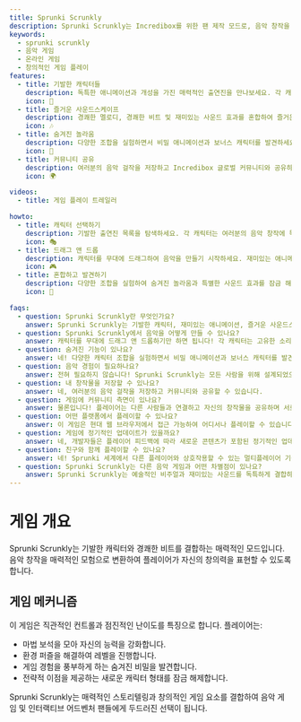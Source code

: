 ```yaml
---
title: Sprunki Scrunkly
description: Sprunki Scrunkly는 Incredibox를 위한 팬 제작 모드로, 음악 창작을 기발한 모험으로 변환합니다. 플레이어는 매력적인 캐릭터와 경쾌한 비트를 탐험하며, 모든 수준의 음악 애호가를 위한 독특한 놀이터를 만듭니다.
keywords:
  - sprunki scrunkly
  - 음악 게임
  - 온라인 게임
  - 창의적인 게임 플레이
features:
  - title: 기발한 캐릭터들
    description: 독특한 애니메이션과 개성을 가진 매력적인 출연진을 만나보세요. 각 캐릭터는 여러분의 창작에 특별한 음악 루프를 제공합니다.
    icon: 🌟
  - title: 즐거운 사운드스케이프
    description: 경쾌한 멜로디, 경쾌한 비트 및 재미있는 사운드 효과를 혼합하여 즐거운 작곡을 만드세요.
    icon: 🎶
  - title: 숨겨진 놀라움
    description: 다양한 조합을 실험하면서 비밀 애니메이션과 보너스 캐릭터를 발견하세요.
    icon: 🎉
  - title: 커뮤니티 공유
    description: 여러분의 음악 걸작을 저장하고 Incredibox 글로벌 커뮤니티와 공유하세요.
    icon: 🌍

videos:
  - title: 게임 플레이 트레일러

howto:
  - title: 캐릭터 선택하기
    description: 기발한 출연진 목록을 탐색하세요. 각 캐릭터는 여러분의 음악 창작에 독특한 소리와 애니메이션을 제공합니다.
    icon: 🎭
  - title: 드래그 앤 드롭
    description: 캐릭터를 무대에 드래그하여 음악을 만들기 시작하세요. 재미있는 애니메이션으로 생동감 있게 움직입니다.
    icon: 🎮
  - title: 혼합하고 발견하기
    description: 다양한 조합을 실험하여 숨겨진 놀라움과 특별한 사운드 효과를 잠금 해제하세요.
    icon: 🔄

faqs:
  - question: Sprunki Scrunkly란 무엇인가요?
    answer: Sprunki Scrunkly는 기발한 캐릭터, 재미있는 애니메이션, 즐거운 사운드스케이프가 특징인 Incredibox의 팬 제작 모드입니다.
  - question: Sprunki Scrunkly에서 음악을 어떻게 만들 수 있나요?
    answer: 캐릭터를 무대에 드래그 앤 드롭하기만 하면 됩니다! 각 캐릭터는 고유한 소리와 애니메이션을 제공합니다.
  - question: 숨겨진 기능이 있나요?
    answer: 네! 다양한 캐릭터 조합을 실험하면서 비밀 애니메이션과 보너스 캐릭터를 발견할 수 있습니다.
  - question: 음악 경험이 필요하나요?
    answer: 전혀 필요하지 않습니다! Sprunki Scrunkly는 모든 사람을 위해 설계되었으며, 경험 수준에 관계없이 멋진 음악을 쉽게 만들 수 있습니다.
  - question: 내 창작물을 저장할 수 있나요?
    answer: 네, 여러분의 음악 걸작을 저장하고 커뮤니티와 공유할 수 있습니다.
  - question: 게임에 커뮤니티 측면이 있나요?
    answer: 물론입니다! 플레이어는 다른 사람들과 연결하고 자신의 창작물을 공유하며 서로에게 영감을 받을 수 있습니다.
  - question: 어떤 플랫폼에서 플레이할 수 있나요?
    answer: 이 게임은 현대 웹 브라우저에서 접근 가능하여 어디서나 플레이할 수 있습니다.
  - question: 게임에 정기적인 업데이트가 있을까요?
    answer: 네, 개발자들은 플레이어 피드백에 따라 새로운 콘텐츠가 포함된 정기적인 업데이트를 출시할 계획입니다.
  - question: 친구와 함께 플레이할 수 있나요?
    answer: 네! Sprunki 세계에서 다른 플레이어와 상호작용할 수 있는 멀티플레이어 기능이 있습니다.
  - question: Sprunki Scrunkly는 다른 음악 게임과 어떤 차별점이 있나요?
    answer: Sprunki Scrunkly는 예술적인 비주얼과 재미있는 사운드를 독특하게 결합하여 모든 연령대의 플레이어에게 매력적인 경험을 제공합니다.
---
```


# 게임 개요

Sprunki Scrunkly는 기발한 캐릭터와 경쾌한 비트를 결합하는 매력적인 모드입니다. 음악 창작을 매력적인 모험으로 변환하여 플레이어가 자신의 창의력을 표현할 수 있도록 합니다.

## 게임 메커니즘

이 게임은 직관적인 컨트롤과 점진적인 난이도를 특징으로 합니다. 플레이어는:

- 마법 보석을 모아 자신의 능력을 강화합니다.
- 환경 퍼즐을 해결하여 레벨을 진행합니다.
- 게임 경험을 풍부하게 하는 숨겨진 비밀을 발견합니다.
- 전략적 이점을 제공하는 새로운 캐릭터 형태를 잠금 해제합니다.

Sprunki Scrunkly는 매력적인 스토리텔링과 창의적인 게임 요소를 결합하여 음악 게임 및 인터랙티브 어드벤처 팬들에게 두드러진 선택이 됩니다.
